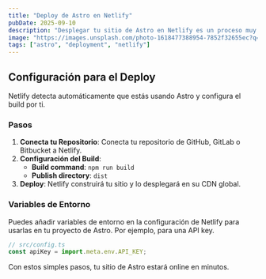 ```yaml
---
title: "Deploy de Astro en Netlify"
pubDate: 2025-09-10
description: "Desplegar tu sitio de Astro en Netlify es un proceso muy sencillo y rápido."
image: "https://images.unsplash.com/photo-1618477388954-7852f32655ec?q=80&w=1964&auto=format&fit=crop&ixlib=rb-4.0.3&ixid=M3wxMjA3fDB8MHxwaG90by1wYWdlfHx8fGVufDB8fHx8fA%3D%3D"
tags: ["astro", "deployment", "netlify"]
---
```


## Configuración para el Deploy

Netlify detecta automáticamente que estás usando Astro y configura el build por ti.

### Pasos

1.  **Conecta tu Repositorio**: Conecta tu repositorio de GitHub, GitLab o Bitbucket a Netlify.
2.  **Configuración del Build**:
    -   **Build command**: `npm run build`
    -   **Publish directory**: `dist`
3.  **Deploy**: Netlify construirá tu sitio y lo desplegará en su CDN global.

### Variables de Entorno

Puedes añadir variables de entorno en la configuración de Netlify para usarlas en tu proyecto de Astro. Por ejemplo, para una API key.

```javascript
// src/config.ts
const apiKey = import.meta.env.API_KEY;
```

Con estos simples pasos, tu sitio de Astro estará online en minutos.